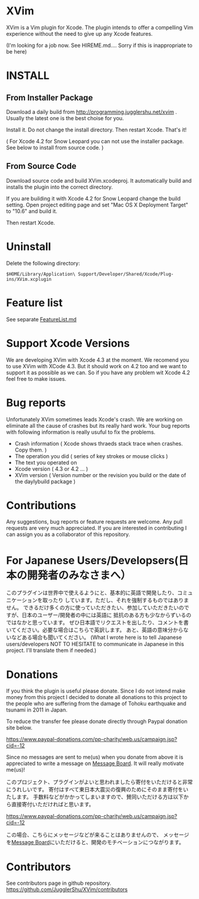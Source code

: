 XVim
=======

XVim is a Vim plugin for Xcode. The plugin intends to offer a compelling Vim experience without the need to give up any Xcode features.


(I'm looking for a job now. See HIREME.md.... Sorry if this is inappropriate to be here)

INSTALL
=======

From Installer Package
--------

Download a daily build from http://programming.jugglershu.net/xvim . Usually the latest one is the best choise for you.

Install it. Do not change the install directory. Then restart Xcode. That's it!

( For Xcode 4.2 for Snow Leopard you can not use the installer package. See below to install from source code. )

From Source Code
-----------------

Download source code and build XVim.xcodeproj. 
It automatically build and installs the plugin into the correct directory.

If you are building it with Xcode 4.2 for Snow Leopard change the build setting. Open project editing page and set "Mac OS X Deployment Target" to "10.6" and build it.

Then restart Xcode.

Uninstall
=============
Delete the following directory:

    $HOME/Library/Application\ Support/Developer/Shared/Xcode/Plug-ins/XVim.xcplugin

Feature list
=============
See separate [FeatureList.md](https://github.com/JugglerShu/XVim/blob/master/Documents/Users/FeatureList.md)

Support Xcode Versions
=============
We are developing XVim with Xcode 4.3 at the moment.
We recomend you to use XVim with XCode 4.3.
But it should work on 4.2 too and we want to support it as possible as we can.
So if you have any problem wit Xcode 4.2 feel free to make issues.

Bug reports
=============
Unfortunately XVim sometimes leads Xcode's crash. We are working on eliminate all the cause of crashes but its really hard work.
Your bug reports with following information is really usuful to fix the problems.
 * Crash information ( Xcode shows thraeds stack trace when crashes. Copy them. )
 * The operation you did ( series of key strokes or mouse clicks )
 * The text you operated on
 * Xcode version ( 4.3 or 4.2 ... )
 * XVim version ( Version number or the revision you build or the date of the daylybuild package )

Contributions
=============
Any suggestions, bug reports or feature requests are welcome.
Any pull requests are very much appreciated.
If you are interested in contributing I can assign you as a collaborator of this repository.

For Japanese Users/Developsers(日本の開発者のみなさまへ）
==================================================
このプラグインは世界中で使えるようにと、基本的に英語で開発したり、コミュニケーションを取ったり
しています。ただし、それを強制するものではありません。
できるだけ多くの方に使っていただきたい、参加していただきたいのですが、日本のユーザー/開発者の中には英語に
抵抗のある方も少なからずいるのではなかと思っています。
ぜひ日本語でリクエストを出したり、コメントを書いてください。必要な場合はこちらで英訳します。
あと、英語の意味分からないなどある場合も聞いてください。
(What I wrote here is to tell Japanese users/developers NOT TO HESITATE to communicate in Japanese in this project. I'll translate them if needed.)


Donations
===========
If you think the plugin is useful please donate.
Since I do not intend make money from this project I decided to donate all donations
to this project to the people who are suffering from the damage of Tohoku earthquake and tsunami in 2011 in Japan.

To reduce the transfer fee please donate directly through Paypal donation site below.

https://www.paypal-donations.com/pp-charity/web.us/campaign.jsp?cid=-12

Since no messages are sent to me(us) when you donate from above
it is appreciated to write a message on [Message Board]( https://github.com/JugglerShu/XVim/wiki/Donation-messages-to-XVim ).
It will really motivate me(us)!

このプロジェクト、プラグインがよいと思われましたら寄付をいただけると非常にうれしいです。
寄付はすべて東日本大震災の復興のためにそのまま寄付をいたします。
手数料などがかかってしまいますので、賛同いただける方は以下から直接寄付いただければと思います。

https://www.paypal-donations.com/pp-charity/web.us/campaign.jsp?cid=-12

この場合、こちらにメッセージなどが来ることはありませんので、
メッセージを[Message Board]( https://github.com/JugglerShu/XVim/wiki/Donation-messages-to-XVim )にいただけると、開発のモチベーションにつながります。

Contributors
============
See contributors page in github repository.
https://github.com/JugglerShu/XVim/contributors


